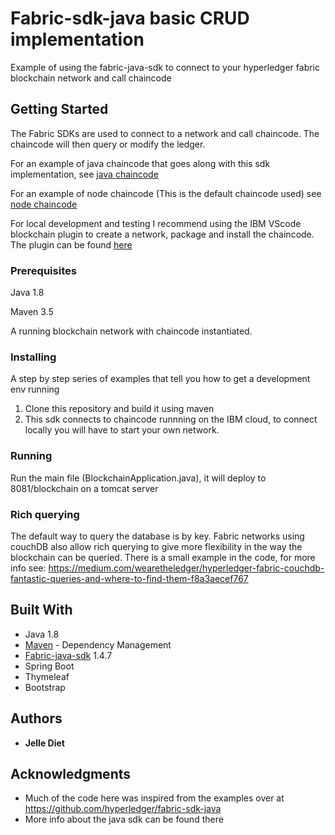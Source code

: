 # Fabric-sdk-java basic CRUD implementation

Example of using the fabric-java-sdk to connect to your hyperledger fabric blockchain network and call chaincode

## Getting Started

The Fabric SDKs are used to connect to a network and call chaincode. The chaincode will then query or modify the ledger.

For an example of java chaincode that goes along with this sdk implementation, see [java chaincode](https://github.com/jelleDiet/Java_chaincode_example)

For an example of node chaincode (This is the default chaincode used) see [node chaincode](https://github.com/jelleDiet/Fabric-node-chaincode-example)

For local development and testing I recommend using the IBM VScode blockchain plugin to create a network, package and install the chaincode. The plugin can be found [here](https://marketplace.visualstudio.com/items?itemName=IBMBlockchain.ibm-blockchain-platform)

### Prerequisites

Java 1.8

Maven 3.5

A running blockchain network with chaincode instantiated. 

### Installing

A step by step series of examples that tell you how to get a development env running

1. Clone this repository and build it using maven
2. This sdk connects to chaincode runnning on the IBM cloud, to connect locally you will have to start your own network.

### Running

Run the main file (BlockchainApplication.java), it will deploy to 8081/blockchain on a tomcat server

### Rich querying

The default way to query the database is by key. Fabric networks using couchDB also allow rich querying to give more flexibility in the way the blockchain can be queried. There is a small example in the code, for more info see:
https://medium.com/wearetheledger/hyperledger-fabric-couchdb-fantastic-queries-and-where-to-find-them-f8a3aecef767

## Built With

* Java 1.8
* [Maven](https://maven.apache.org/) - Dependency Management
* [Fabric-java-sdk](https://github.com/hyperledger/fabric-sdk-java/) 1.4.7
* Spring Boot
* Thymeleaf
* Bootstrap

## Authors

* **Jelle Diet** 


## Acknowledgments

* Much of the code here was inspired from the examples over at https://github.com/hyperledger/fabric-sdk-java
* More info about the java sdk can be found there


